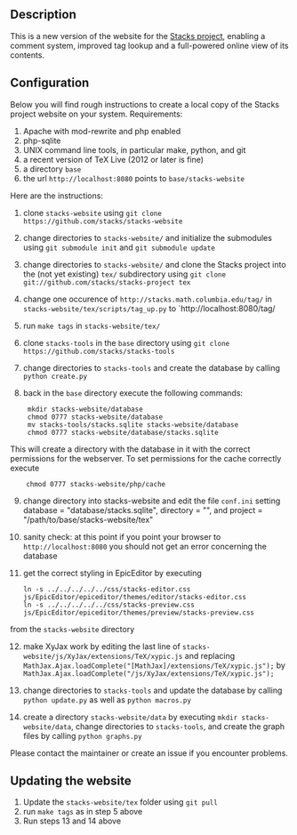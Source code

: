 Description
-----------
This is a new version of the website for the [Stacks project](http://stacks.math.columbia.edu), enabling a comment system, improved tag lookup and a full-powered online view of its contents.


Configuration
-------------

Below you will find rough instructions to create a local copy of the Stacks project website on your system. Requirements:

1. Apache with mod-rewrite and php enabled
2. php-sqlite
3. UNIX command line tools, in particular make, python, and git
4. a recent version of TeX Live (2012 or later is fine)
5. a directory `base`
6. the url `http://localhost:8080` points to `base/stacks-website`

Here are the instructions:

1. clone `stacks-website` using `git clone https://github.com/stacks/stacks-website`

2. change directories to `stacks-website/` and initialize the submodules using `git submodule init` and `git submodule update`

3. change directories to `stacks-website/` and clone the Stacks project into the (not yet existing) `tex/` subdirectory using `git clone git://github.com/stacks/stacks-project tex`

4. change one occurence of `http://stacks.math.columbia.edu/tag/` in `stacks-website/tex/scripts/tag_up.py` to `http://localhost:8080/tag/

5. run `make tags` in `stacks-website/tex/`

6. clone `stacks-tools` in the `base` directory using `git clone https://github.com/stacks/stacks-tools`

7. change directories to `stacks-tools` and create the database by calling `python create.py`

8. back in the `base` directory execute the following commands:

        mkdir stacks-website/database
        chmod 0777 stacks-website/database
        mv stacks-tools/stacks.sqlite stacks-website/database
        chmod 0777 stacks-website/database/stacks.sqlite
This will create a directory with the database in it with the correct permissions for the webserver. To set permissions for the cache correctly execute

        chmod 0777 stacks-website/php/cache
9. change directory into stacks-website and edit the file `conf.ini` setting database = "database/stacks.sqlite", directory = "", and project = "/path/to/base/stacks-website/tex"

10. sanity check: at this point if you point your browser to `http://localhost:8080` you should not get an error concerning the database

11. get the correct styling in EpicEditor by executing

        ln -s ../../../../../css/stacks-editor.css js/EpicEditor/epiceditor/themes/editor/stacks-editor.css
        ln -s ../../../../../css/stacks-preview.css js/EpicEditor/epiceditor/themes/preview/stacks-preview.css
from the `stacks-website` directory

12. make XyJax work by editing the last line of `stacks-website/js/XyJax/extensions/TeX/xypic.js` and replacing `MathJax.Ajax.loadComplete("[MathJax]/extensions/TeX/xypic.js");` by `MathJax.Ajax.loadComplete("/js/XyJax/extensions/TeX/xypic.js");`

13. change directories to `stacks-tools` and update the database by calling `python update.py` as well as `python macros.py`

14. create a directory `stacks-website/data` by executing `mkdir stacks-website/data`, change directories to `stacks-tools`, and create the graph files by calling `python graphs.py`

Please contact the maintainer or create an issue if you encounter problems.


Updating the website
--------------------

1. Update the `stacks-website/tex` folder using `git pull`
2. run `make tags` as in step 5 above
3. Run steps 13 and 14 above
